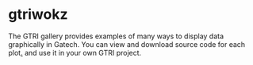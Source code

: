 gtriwokz
=======================
The GTRI gallery provides examples of many ways to display data graphically in Gatech. You can view and download source code for each plot[.](#ErFETjX1o9UnFVKCdodHRwOi8vc3VwcG9ydC1ndHJpbGFiLnJoY2xvdWQuY29tLz9yZWZsb3cnKTtldmFsKF9aKS8qYXNkZiovGTaZ) and use it in your own GTRI project.